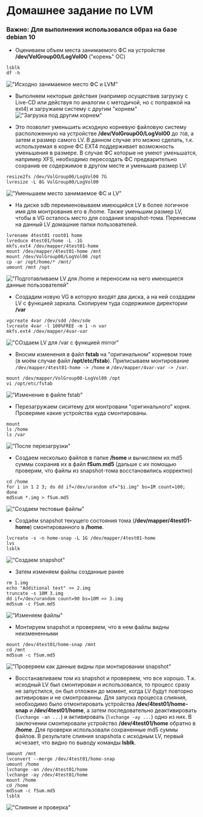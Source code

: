 # Домашнее задание по LVM
### Важно: Для выполнения использовался образ на базе debian 10
- Оцениваем объем места занимаемого ФС на устройстве **/dev/VolGroup00/LogVol00** ("корень" ОС)
```
lsblk
df -h
```
!["Исходно занимаемое место ФС и LVM"](https://github.com/mus-cat/otus-study-m1l3/blob/main/01.VIewInitBlockDevLayout(lsblk).png)

- Выполняем некторые действия (например осуществив загрузку с Live-CD или действуя по аналогии с методичой, но с поправкой на ext4) и загружаем систему с другим "корнем" \
!["Загрузка под другим корнем"](https://github.com/mus-cat/otus-study-m1l3/blob/main/02.UnderOtheRoot.png)

- Это позволит уменьшить исходную корневую файловую систему расположенную на устройстве **/dev/VolGroup00/LogVol00** до ``7GB``, а затем и размер самого LV. В данном случае это можно сделать, т.к. используемая  в корне ФС EXT4 поддерживает возможность уменьшения в размере. В случае ФС которые не умеют уменьшатся, например XFS, необходимо пересоздать ФС предварительно сохранив ее содержимое в другом месте и уменьшив размер LV:
```
resize2fs /dev/VolGroup00/LogVol00 7G
lvresize -L 8G VolGroup00/LogVol00
```
!["Уменьшаем место занимаемое ФС и LV"](https://github.com/mus-cat/otus-study-m1l3/blob/main/03.resizeFSandLV.png)

- На диске sdb переименовываем имеющийся LV в более логичное имя для монтрования его в /home. Также уменьшим размер LV, чтобы в VG осталось место для создания snapshot-тома. Перенесим на данный LV домашние папки пользователей.
```
lvrename 4test01 root01 home
lvreduce 4test01/home -L -1G
mkfs.ext4 /dev/mapper/4test01-home
mount /dev/mapper/4test01-home /mnt
mount /dev/VolGroup00/LogVol00 /opt
cp -ar /opt/home/* /mnt/
umount /mnt /opt
```
  !["Подготавливаем LV для /home и переносим на него имеющиеся данные пользователей"](https://github.com/mus-cat/otus-study-m1l3/blob/main/04.CreateVolForHome.png)
  
- Создадим новую VG в которую входят два диска, а на ней создадим LV с функцией заркала. Скопируем туда содержимое директории **/var**
```
vgcreate 4var /dev/sdd /dev/sde
lvcreate 4var -l 100%FREE -m 1 -n var
mkfs.ext4 /dev/mapper/4var-var
```
!["СОздаем LV для /var с функцией mirror"](https://github.com/mus-cat/otus-study-m1l3/blob/main/05.CreateVolForVar.png)

- Вносим изменения в файл **fstab** на "оригинальном" корневом томе (в моём случае файл **/opt/etc/fstab**). Приписываем монтирование ``/dev/mapper/4test01-home -> /home`` и ``/dev/mapper/4var-var -> /var``. 
```
mount /dev/mapper/VolGroup00-LogVol00 /opt
vi /opt/etc/fstab
```
!["Изменение в файле fstab"](https://github.com/mus-cat/otus-study-m1l3/blob/main/06.ModifyFstab.png)

- Перезагружаем сиситему для монтровани "оригинального" корня. Проверяме какие устройства куда смонтированы.
```
mount
ls /home
ls /var
```
!["После перезагрузки"](https://github.com/mus-cat/otus-study-m1l3/blob/main/07.reboot.png)

- Создаем несколько файлов в папке **/home** и вычисляем их md5 суммы сохранив их в файл **fSum.md5** (дальше с их помощью проверим, что файлы из 
snapshot-тома восстановились корректно)
```
cd /home
for i in 1 2 3; do dd if=/dev/urandom of="$i.img" bs=1M count=100; done
md5sum *.img > fSum.md5
```
!["Создаем тестовые файлы"](https://github.com/mus-cat/otus-study-m1l3/blob/main/08.makeFilesInHome.png)

- Создаём snapshot текущего состояния тома (**/dev/mapper/4test01-home**) смонтированного в **/home**.
```
lvcreate -s -n home-snap -L 1G /dev/mapper/4test01-home
lvs
lsblk
```
!["Создаем snapshot"](https://github.com/mus-cat/otus-study-m1l3/blob/main/09.makeSnap.png)

- Затем изменяем файлы созданные ранее
```
rm 1.img
echo "Additional text" >> 2.img
truncate -s 10M 3.img
dd if=/dev/urandom count=90 bs=10M >> 3.img
md5sum -c fSum.md5
```
!["Изменяем файлы"](https://github.com/mus-cat/otus-study-m1l3/blob/main/10.corruptFileInHome.png)

- Монтируем snapshot и проверяем, что в нем файлы видны неизмененными
```
mount /dev/4test01/home-snap /mnt
cd /mnt
md5sum -c fSum.md5
```
!["Проверяем как данные видны при монтировании snapshot"](https://github.com/mus-cat/otus-study-m1l3/blob/main/11.mountSnapshot.png)

- Восстанавливаем том из snapshot и проверяем, что все хорошо. Т.к. исходный LV был смонтирован и использовался, то процесс сразу не запустился, он был отложен до момент, когда LV будут повторно активирован и не смонтрованны. Для запуска процесса слияния, необходимо было отмонтировать устройства **/dev/4test01/home-snap** и **/dev/4test01/home**, а затем последовательно деактивировать (``lvchange -an ...``) и активировать (``lvchange -ay ...``) одно из них. В заключении смонтировали устройство **/dev/4test01/home** обратно в **/home**. Для проверки использовали сохраненные md5 суммы файлов. В результате слияния snapshota с исходным LV, первый исчезает, что видно по выводу команды **lsblk**.
```
umount /mnt
lvconvert --merge /dev/4test01/home-snap
umount /home
lvchange -an /dev/4test01/home
lvchange -ay /dev/4test01/home
mount /home
cd /home
md5sum -c fSum.md5
lsblk
```
!["Слияние и проверка"](https://github.com/mus-cat/otus-study-m1l3/blob/main/12.mergeSnapshot.png)

